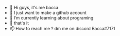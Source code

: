 - 👋 Hi guys, it's me bacca
- 👀 I just want to make a github account
- 🌱 I’m currently learning about programing
- 💞️ that's it
- 📫 How to reach me ? dm me on discord Bacca#7171

<!---
BaccaAlGhifari/BaccaAlGhifari is a ✨ special ✨ repository because its `README.md` (this file) appears on your GitHub profile.
You can click the Preview link to take a look at your changes.
--->
